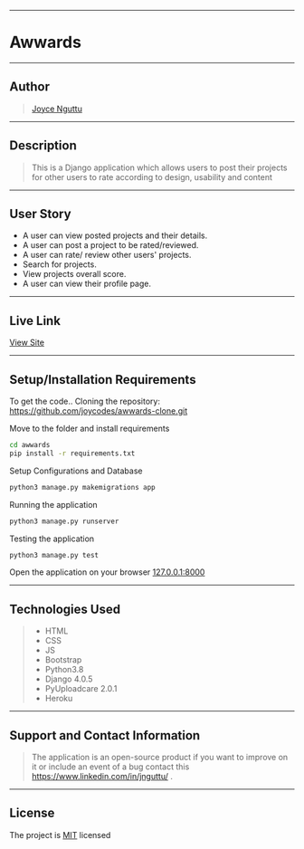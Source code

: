 ***

# Awwards

---

## Author
> [Joyce Nguttu](https://github.com/joycodes)
***

## Description
>This is a Django application which allows users to post their projects for other users to rate according to design, usability and content 

<!-- ![image](./static/images/screenshot-login.png)
![image](./static/images/timeline.png) -->


---

## User Story  
  
* A user can view posted projects and their details.  
* A user can post a project to be rated/reviewed. 
* A user can rate/ review other users' projects.  
* Search for projects.  
* View projects overall score.
* A user can view their profile page. 

---

## Live Link
[View Site](https://.herokuapp.com/)

***

## Setup/Installation Requirements
To get the code..
Cloning the repository:
 https://github.com/joycodes/awwards-clone.git
  
Move to the folder and install requirements
  ```bash
  cd awwards
  pip install -r requirements.txt
  ```
Setup Configurations and  Database
  ```bash 
  python3 manage.py makemigrations app 
  ``` 
Running the application
  ```bash
  python3 manage.py runserver
  ```
  
Testing the application
  ```bash
  python3 manage.py test
  ```
Open the application on your browser 
[127.0.0.1:8000](http://127.0.0.1:8000/)

---

## Technologies Used
>* HTML
>* CSS
>* JS
>* Bootstrap
>* Python3.8
>* Django 4.0.5
>* PyUploadcare 2.0.1
>* Heroku
 
---

## Support and Contact Information
> The application is an open-source product if you  want to improve on it or include an event of a bug  contact this
> https://www.linkedin.com/in/jnguttu/ .
***
## License
The project is [MIT](LICENSE) licensed 